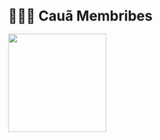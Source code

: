 # 👩🏻‍💻 Cauã Membribes

</p><img src="https://www.dreamcancel.com/w/images/f/f8/02UM_Athena_0.gif](https://wiki.supercombo.gg/images/8/8d/%28kent%29.gif" width="200px" />
